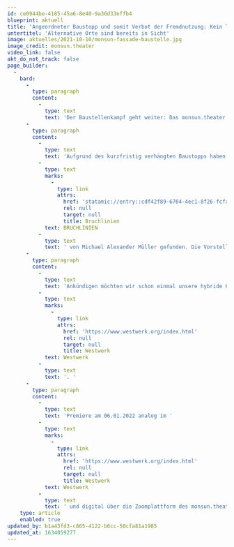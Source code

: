 ```yaml
---
id: ce0944be-4185-45a6-8e40-9a36d33effb4
blueprint: aktuell
title: 'Angeordneter Baustopp und somit Verbot der Fremdnutzung: Kein Theater im Theater!'
untertitel: 'Alternative Orte sind bereits in Sicht'
image: aktuelles/2021-10-10/monsun-fassade-baustelle.jpg
image_credit: monsun.theater
video_link: false
akt_do_not_track: false
page_builder:
  -
    bard:
      -
        type: paragraph
        content:
          -
            type: text
            text: 'Der Baustellenkampf geht weiter: Das monsun.theater steckt im Ablösungsprozess von Altlasten. Die Konsequenzen schlagen mit voller Wucht zu. Was jetzt schlimmer zu werden scheint, ist jedoch gleichzeitig eine Hoffnung auf Heilung. Dennoch: Ein Theaterprovisorium im monsun.theater so wie es versprochen war, ist in dieser Spielzeit nicht möglich. So leicht lassen wir uns aber nicht unterkriegen. Wir machen weiter ordentlich Theater und haben schon andere Orte und Alternativen im Blick. '
      -
        type: paragraph
        content:
          -
            type: text
            text: 'Aufgrund des kurzfristig verhängten Baustopps haben wir eine ganz neue Lösung für unsere Produktion '
          -
            type: text
            marks:
              -
                type: link
                attrs:
                  href: 'statamic://entry::cdf42f89-6704-4ec1-8f26-fcfae3ded255'
                  rel: null
                  target: null
                  title: Bruchlinien
            text: BRUCHLINIEN
          -
            type: text
            text: ' von Michael Alexander Müller gefunden. Die Vorstellungen finden ausschließlich digital über unsere Zoom-Plattform statt. Die Produktion erhält ein neues Konzept. Wir werfen einen Blick in einen möglichen Ort des Geschehens und verlagern den Spielort in eine Wohnung.'
      -
        type: paragraph
        content:
          -
            type: text
            text: 'Ankündigen möchten wir schon einmal unsere hybride Koproduktion „Der Hals der Giraffe“ frei nach dem Bildungsroman von Judith Schalansky in der Regie von Kathrin Mayr mit dem Kunstraum '
          -
            type: text
            marks:
              -
                type: link
                attrs:
                  href: 'https://www.westwerk.org/index.html'
                  rel: null
                  target: null
                  title: Westwerk
            text: Westwerk
          -
            type: text
            text: '. '
      -
        type: paragraph
        content:
          -
            type: text
            text: 'Premiere am 06.01.2022 analog im '
          -
            type: text
            marks:
              -
                type: link
                attrs:
                  href: 'https://www.westwerk.org/index.html'
                  rel: null
                  target: null
                  title: Westwerk
            text: Westwerk
          -
            type: text
            text: ' und digital über die Zoomplattform des monsun.theaters'
    type: article
    enabled: true
updated_by: b1a43fd3-c865-4122-b6cc-50cfa81a1985
updated_at: 1634059277
---
```

